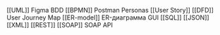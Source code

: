 [[UML]]
Figma
BDD
[[BPMN]]
Postman
Personas
[[User Story]]
[[DFD]]
User Journey Map
[[ER-model]] ER-диаграмма
GUI
[[SQL]]
[[JSON]]
[[XML]]
[[REST]]
[[SOAP]] SOAP API